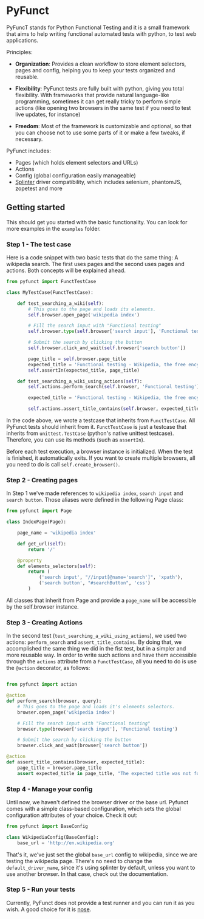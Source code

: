 # PyFunct

PyFuncT stands for Python Functional Testing and it is a small framework that aims to help writing functional automated tests with python, to test web applications.

Principles:
* <b>Organization</b>: Provides a clean workflow to store element selectors, pages and config, helping you to keep your tests organized and reusable.

* <b>Flexibility</b>: PyFunct tests are fully built with python, giving you total flexibility. With frameworks that provide natural language-like programming, sometimes it can get really tricky to perform simple actions (like opening two browsers in the same test if you need to test live updates, for instance)

* <b>Freedom</b>:  Most of the framework is customizable and optional, so that you can choose not to use some parts of it or make a few tweaks, if necessary.

PyFunct includes:
* Pages (which holds element selectors and URLs)
* Actions
* Config (global configuration easily manageable)
* [Splinter](http://splinter.cobrateam.info/) driver compatibility, which includes selenium, phantomJS, zopetest and more

## Getting started

This should get you started with the basic functionality. You can look for more examples
in the `examples` folder.


### Step 1 - The test case
Here is a code snippet with two basic tests that do the same thing: A wikipedia search. The first uses pages and the second uses pages and actions. Both concepts will be explained ahead.

```python
from pyfunct import FunctTestCase

class MyTestCase(FunctTestCase):

    def test_searching_a_wiki(self):
        # This goes to the page and loads its elements.
        self.browser.open_page('wikipedia index')

        # Fill the search input with "Functional testing"
        self.browser.type(self.browser['search input'], 'Functional testing')

        # Submit the search by clicking the button
        self.browser.click_and_wait(self.browser['search button'])

        page_title = self.browser.page_title
        expected_title = 'Functional testing - Wikipedia, the free encyclopedia'
        self.assertIn(expected_title, page_title)

    def test_searching_a_wiki_using_actions(self):
        self.actions.perform_search(self.browser, 'Functional testing')

        expected_title = 'Functional testing - Wikipedia, the free encyclopedia'

        self.actions.assert_title_contains(self.browser, expected_title)

```
In the code above, we wrote a testcase that inherits from `FunctTestCase`. All PyFunct tests should inherit from it.
`FunctTestCase` is just a testcase that inherits from `unittest.TestCase` (python's native unittest testcase). Therefore, you can use its methods (such as `assertIn`).

Before each test execution, a browser instance is initialized. When the test is finished, it automatically exits.
If you want to create multiple browsers, all you need to do is call `self.create_browser()`.

### Step 2 - Creating pages
In Step 1 we've made references to `wikipedia index`, `search input` and `search button`. Those aliases were defined in the following Page class:
```python
from pyfunct import Page

class IndexPage(Page):

    page_name = 'wikipedia index'

    def get_url(self):
        return '/'

    @property
    def elements_selectors(self):
        return (
            ('search input', "//input[@name='search']", 'xpath'),
            ('search button', "#searchButton", 'css')
        )

```
All classes that inherit from Page and provide a `page_name` will be accessible by the self.browser instance.

### Step 3 - Creating Actions
In the second test (`test_searching_a_wiki_using_actions`), we used two actions: `perform_search` and `assert_title_contains`. By doing that, we accomplished the same thing we did in the fist test, but in a simpler and more reusable way. In order to write such actions and have them accessible through the `actions` attribute from a `FunctTestCase`, all you need to do is use the `@action` decorator, as follows:

```python

from pyfunct import action

@action
def perform_search(browser, query):
    # This goes to the page and loads it's elements selectors.
    browser.open_page('wikipedia index')

    # Fill the search input with "Functional testing"
    browser.type(browser['search input'], 'Functional testing')

    # Submit the search by clicking the button
    browser.click_and_wait(browser['search button'])

@action
def assert_title_contains(browser, expected_title):
    page_title = browser.page_title
    assert expected_title in page_title, "The expected title was not found in the page title"
```

### Step 4 - Manage your config
Until now, we haven't defined the browser driver or the base url. Pyfunct comes with a simple class-based configuration, which sets the global configuration attributes of your choice. Check it out:
```python
from pyfunct import BaseConfig

class WikipediaConfig(BaseConfig):
    base_url = 'http://en.wikipedia.org'
```

That's it, we've just set the global `base_url` config to wikipedia, since we are testing the wikipedia page.
There's no need to change the `default_driver_name`, since it's using splinter by default, unless you want to use another browser. In that case, check out the documentation.

### Step 5 - Run your tests
Currently, PyFunct does not provide a test runner and you can run it as you wish. A good choice for it is [nose](https://github.com/nose-devs/nose).
